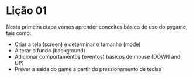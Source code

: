 Lição 01
===========

Nesta primeira etapa vamos aprender conceitos básico de uso do pygame, tais como:

- Criar a tela (screen) e determinar o tamanho (mode)
- Alterar o fundo (background)
- Adicionar comportamentos (eventos) básicos de mouse (DOWN and UP)
- Prever a saída do game a partir do pressionamento de teclas

